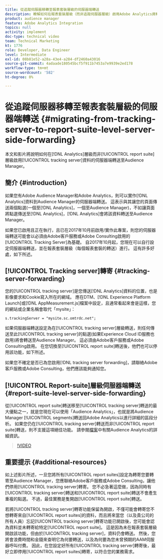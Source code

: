 ```yaml
---
title: 從追蹤伺服器移轉至報表套裝層級的伺服器端轉送
description: 瞭解如何在報表套裝層級（而非追蹤伺服器層級）啟用Adobe Analytics資料的伺服器端轉送至Audience Manager。
product: audience manager
feature: Adobe Analytics Integration
topics: null
activity: implement
doc-type: technical video
team: Technical Marketing
kt: 1776
role: Developer, Data Engineer
level: Intermediate
exl-id: 08b81e52-a28a-43e4-a284-df2460a43016
source-git-commit: 4adaade180545bcf5f911b7453a7e9939e2ed178
workflow-type: tm+mt
source-wordcount: '582'
ht-degree: 0%

---
```


# 從追蹤伺服器移轉至報表套裝層級的伺服器端轉送 {#migrating-from-tracking-server-to-report-suite-level-server-side-forwarding}

本文和影片將說明如何在[!DNL Analytics]層級而非[!UICONTROL report suite]層級啟用[!UICONTROL tracking server]資料的伺服器端轉送至Audience Manager。

## 簡介 {#introduction}

如果您有Adobe Audience Manager和Adobe Analytics，則可以實作[!DNL Analytics]資料到Audience Manager的伺服器端轉送。 這表示與其讓您的頁面傳送兩個點選(一個至[!DNL Analytics]，一個至Audience Manager)，不如讓頁面將點選傳送至[!DNL Analytics]，[!DNL Analytics]會將該資料轉送至Audience Manager。

如果您已啟用且正在執行，且已在2017年10月前啟用/實作此專案，則您的伺服器端轉送可能會以必須由Adobe客戶服務或Adobe Consulting啟用的[!UICONTROL Tracking Server]為基礎。 自2017年10月起，您現在可以自行設定伺服器端轉送，並在報表套裝層級（每個報表套裝的轉送）進行。 這有許多好處，如下所述。

## [!UICONTROL Tracking server]轉寄 {#tracking-server-forwarding}

您的[!UICONTROL tracking server]是您傳送[!DNL Analytics]資料的位置，也是影像要求和Cookie寫入所在的網域。 應在DTM、[!DNL Experience Platform Launch]或[!DNL AppMeasurement.js]檔案中設定，且通常看起來會是這樣，您的網站或企業名稱會取代「mysite」：

`s.trackingServer = "mysite.sc.omtrdc.net";`

如果伺服器端轉送設定為在[!UICONTROL tracking server]層級轉送，則任何傳送至此[!UICONTROL tracking server]的點選(如果Experience Cloud ID服務也啟用)將會轉送至Audience Manager。 這必須由Adobe客戶服務或Adobe Consulting啟用。 在您切換至[!UICONTROL report suite]轉送後，他們也可以停用該功能，如下所述。

如果您不確定是否已為您啟用[!DNL tracking server forwarding]，請聯絡Adobe客戶服務或Adobe Consulting，他們應該能夠通知您。

## [!UICONTROL Report-suite]層級伺服器端轉送 {#report-suite-level-server-side-forwarding}

從[!UICONTROL report suite]轉送移至[!UICONTROL tracking server]轉送的最大優點之一，就是您現在可以使用「Audience Analytics」，也就是將Audience Manager [!UICONTROL segments]轉送回Adobe Analytics以進行詳細的區段分析。 如果您仍在[!UICONTROL tracking server]轉送而非[!UICONTROL report suite]轉送，則不支援這項絕佳功能。 請參閱[檔案](https://experienceleague.adobe.com/docs/analytics/integration/audience-analytics/mc-audiences-aam.html)中有關Audience Analytics的詳細資訊。

>[!VIDEO](https://video.tv.adobe.com/v/23701/?quality=12)

## 重要提示 {#additional-resources}

如上述影片所述，一旦您將所有[!UICONTROL report suites]設定為轉寄您要轉寄至Audience Manager，您應聯絡Adobe客戶服務或Adobe Consulting，讓他們停用[!UICONTROL tracking server]轉寄。 您不必急著這麼做，因為同時有[!UICONTROL tracking server]轉送和[!UICONTROL report suite]轉送不會產生重複的點選。 不過，最佳實務是隻開啟[!UICONTROL report suite]轉送。

若將[!UICONTROL tracking server]轉寄功能保留為開啟，不僅可能會轉寄您不想轉寄來自[!UICONTROL report suites]的資料，而且將來當您（以及貴公司的所有人員）忘記[!UICONTROL tracking server]轉寄功能已開啟後，您可能會認為資料並未轉寄給特定[!UICONTROL report suite]。 這是因為未在報表套裝層級開啟該功能，但由於[!UICONTROL tracking server]，資料仍會轉送。 然後，您將會浪費時間和金錢來查明它為何要轉送，以及為何要為您未曾預期的AAM伺服器呼叫付費。 因此，在您設定好所有[!UICONTROL tracking server]轉寄後，最好立即停用[!UICONTROL report suites]轉寄，以符合您的業務需求。
